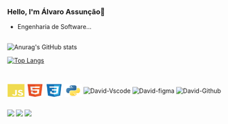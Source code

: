 ### Hello, I'm Álvaro Assunção👋

-    Engenharia de Software...
##
![Anurag's GitHub stats](https://github-readme-stats.vercel.app/api?username=alvarorosaassuncao&show_icons=true&theme=radical)

[![Top Langs](https://github-readme-stats.vercel.app/api/top-langs/?username=alvarorosaassuncao&layout&theme=radical)](https://github.com/alvarorosaassuncao/github-readme-stats)


##

<div style="display: inline_block"><br>
  <img align="center" alt="Rafa-Js" height="30" width="40" src="https://raw.githubusercontent.com/devicons/devicon/master/icons/javascript/javascript-plain.svg">
  <img align="center" alt="Rafa-HTML" height="30" width="40" src="https://raw.githubusercontent.com/devicons/devicon/master/icons/html5/html5-original.svg">
  <img align="center" alt="Rafa-CSS" height="30" width="40" src="https://raw.githubusercontent.com/devicons/devicon/master/icons/css3/css3-original.svg">
  <img align="center" alt="Rafa-Python" height="30" width="40" src="https://raw.githubusercontent.com/devicons/devicon/master/icons/python/python-original.svg">
  <img align="center" alt="David-Vscode" height="30" width="40" src="https://cdn.jsdelivr.net/gh/devicons/devicon/icons/vscode/vscode-original.svg" />
  <img align="center" alt="David-figma" height="30" width="40" src="https://cdn.jsdelivr.net/gh/devicons/devicon/icons/figma/figma-original.svg" />
  <img align="center" alt="David-Github" height="30" width="40" src="https://cdn.jsdelivr.net/gh/devicons/devicon/icons/github/github-original.svg" />
</div>

##

<div> 
  <a href="https://instagram.com/alvaroassuncione" target="_blank"><img src="https://img.shields.io/badge/-Instagram-%23E4405F?style=for-the-badge&logo=instagram&logoColor=white" target="_blank"></a>
  <a href = "mailto:asra.devops@gmail.com"><img src="https://img.shields.io/badge/-Gmail-%23333?style=for-the-badge&logo=gmail&logoColor=white" target="_blank"></a>
  <a href="https://www.linkedin.com/in/alvaroassuncao/" target="_blank"><img src="https://img.shields.io/badge/-LinkedIn-%230077B5?style=for-the-badge&logo=linkedin&logoColor=white" target="_blank"></a> 
  </div>
  

  
##
